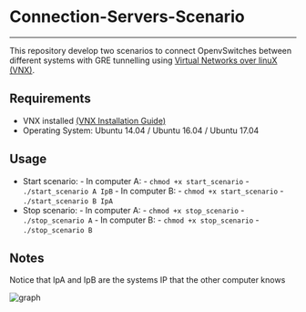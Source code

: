 # Connection-Servers-Scenario
***

This repository develop two scenarios to connect OpenvSwitches between different systems with GRE tunnelling using [Virtual Networks over linuX (VNX)](http://www.dit.upm.es/~vnx/).

## Requirements

 - VNX installed [(VNX Installation Guide)](http://web.dit.upm.es/vnxwiki/index.php/Vnx-install)
 - Operating System: Ubuntu 14.04 / Ubuntu 16.04 / Ubuntu 17.04
 
 ## Usage
 - Start scenario:
       - In computer A:
             - `chmod +x start_scenario`
             - `./start_scenario A IpB`
       - In computer B:
             - `chmod +x start_scenario`
             - `./start_scenario B IpA`
 - Stop scenario:
       - In computer A:
             - `chmod +x stop_scenario`
             - `./stop_scenario A`
       - In computer B:
             - `chmod +x stop_scenario`
             - `./stop_scenario B`
             
             
 ## Notes
 Notice that IpA and IpB are the systems IP that the other computer knows
 
 ![graph](https://github.com/carlosv5/Connection-Servers-Scenario/tree/master/img/graph.png)

